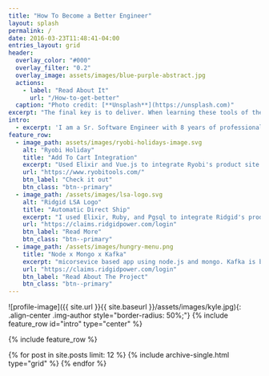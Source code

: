 ```yaml
---
title: "How To Become a Better Engineer"
layout: splash
permalink: /
date: 2016-03-23T11:48:41-04:00
entries_layout: grid
header:
  overlay_color: "#000"
  overlay_filter: "0.2"
  overlay_image: assets/images/blue-purple-abstract.jpg
  actions:
    - label: "Read About It"
      url: "/How-to-get-better"
  caption: "Photo credit: [**Unsplash**](https://unsplash.com)"
excerpt: "The final key is to deliver. When learning these tools of the trade, find a project to use them in. Either become a serious contributor to an open source project or build a tool yourself. Whichever option you choose, make sure you do it with care."
intro: 
  - excerpt: 'I am a Sr. Software Engineer with 8 years of professional experience. I am well versed in the JavaScript ecosystem with expertise in Node.js and Vue.js. I am also an expert Ruby on Rails developer. In my time as an engineer, I have worked with tools such as Elasticsearch, MongoDB, PostgreSQL, Nightwatch, mocha, RSpec, Redis, AWS S3, Jenkins and many other web and internetworking technologies'
feature_row:
  - image_path: assets/images/ryobi-holidays-image.svg
    alt: "Ryobi Holiday"
    title: "Add To Cart Integration"
    excerpt: "Used Elixir and Vue.js to integrate Ryobi's product site with The Home Depot's Cart API resulting in a deeper partnership between THD and TTI"
    url: "https://www.ryobitools.com/"
    btn_label: "Check it out"
    btn_class: "btn--primary"
  - image_path: /assets/images/lsa-logo.svg
    alt: "Ridgid LSA Logo"
    title: "Automatic Direct Ship"
    excerpt: "I used Elixir, Ruby, and Pgsql to integrate Ridgid's product site with FedEx's Ship API and their company ERP system to enable a simple tool repairs service"
    url: "https://claims.ridgidpower.com/login"
    btn_label: "Read More"
    btn_class: "btn--primary"
  - image_path: /assets/images/hungry-menu.png
    title: "Node x Mongo x Kafka"
    excerpt: "micorsevice based app using node.js and mongo. Kafka is being usedto integrate microservices for things like geolocation tracking, payments and communications"
    url: "https://claims.ridgidpower.com/login"
    btn_label: "Read About The Project"
    btn_class: "btn--primary"
---
```


![profile-image]({{ site.url }}{{ site.baseurl }}/assets/images/kyle.jpg){: .align-center .img-author style="border-radius: 50%;"} {% include feature_row id="intro" type="center" %}

{% include feature_row %}

{% for post in site.posts limit: 12 %}
  {% include archive-single.html type="grid" %}
{% endfor %}